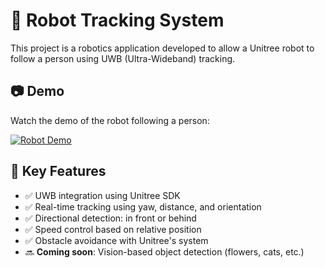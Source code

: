 # 🤖 Robot Tracking System

This project is a robotics application developed to allow a Unitree robot to follow a person using UWB (Ultra-Wideband) tracking.

## 📷 Demo

Watch the demo of the robot following a person:

[![Robot Demo](https://img.youtube.com/vi/YOUR_VIDEO_ID/maxresdefault.jpg)](https://www.youtube.com/watch?v=YOUR_VIDEO_ID)

## 🧠 Key Features

- ✅ UWB integration using Unitree SDK
- ✅ Real-time tracking using yaw, distance, and orientation
- ✅ Directional detection: in front or behind
- ✅ Speed control based on relative position
- ✅ Obstacle avoidance with Unitree's system
- 🔜 **Coming soon**: Vision-based object detection (flowers, cats, etc.)
